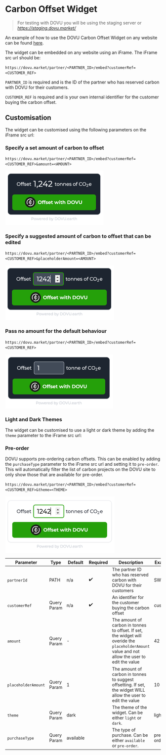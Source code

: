# Carbon Offset Widget

> For testing with DOVU you will be using the staging server or *https://staging.dovu.market/*

An example of how to use the DOVU Carbon Offset Widget on any website can be found [here](/examples/carbon-offset-widget/carbonOffsetWidget.html).

The widget can be embedded on any website using an iFrame. The iFrame src url should be:

`https://dovu.market/partner/<PARTNER_ID>/embed?customerRef=<CUSTOMER_REF>`

`PARTNER_ID` is required and is the ID of the partner who has reserved carbon with DOVU for their customers.

`CUSTOMER_REF` is required and is your own internal identifier for the customer buying the carbon offset.

## Customisation

The widget can be customised using the following parameters on the iFrame src url:

### Specify a set amount of carbon to offset

`https://dovu.market/partner/<PARTNER_ID>/embed?customerRef=<CUSTOMER_REF>&amount=<AMOUNT>`

![Amount](/examples/carbon-offset-widget/dovuCarbonOffsetWidgetAmount.png)

### Specify a suggested amount of carbon to offset that can be edited

`https://dovu.market/partner/<PARTNER_ID>/embed?customerRef=<CUSTOMER_REF>&placeholderAmount=<AMOUNT>`

![Placholder Amount](/examples/carbon-offset-widget/dovuCarbonOffsetWidgetPlaceholder.png)

### Pass no amount for the default behaviour

`https://dovu.market/partner/<PARTNER_ID>/embed?customerRef=<CUSTOMER_REF>`

![No Amount](/examples/carbon-offset-widget/dovuCarbonOffsetWidgetDefault.png)

### Light and Dark Themes

The widget can be customised to use a light or dark theme by adding the `theme` parameter to the iFrame src url:

### Pre-order

DOVU supports pre-ordering carbon offsets. This can be enabled by adding the `purchaseType` parameter to the iFrame src url and setting it to `pre-order`. This will automatically filter the list of carbon projects on the DOVU site to only show those that are available for pre-order.

`https://dovu.market/partner/<PARTNER_ID>/embed?customerRef=<CUSTOMER_REF>&theme=<THEME>`

![Light Theme](/examples/carbon-offset-widget/dovuCarbonOffsetWidgetLight.png)

| Parameter           | Type        | Default   | Required | Description                                                                                                                                      | Example   |
| ------------------- | ----------- | --------- | -------- | ------------------------------------------------------------------------------------------------------------------------------------------------ | --------- |
| `partnerId`         | PATH        | n/a       | ✔️       | The partner ID who has reserved carbon with DOVU for their customers                                                                             | SWIRLDS   |
| `customerRef`       | Query Param | n/a       | ✔️       | An identifier for the customer buying the carbon offset                                                                                          | cust_123  |
| `amount`            | Query Param | -         |          | The amount of carbon in tonnes to offset. If set, the widget will overide the `placeholderAmount` value and not allow the user to edit the value | 42        |
| `placeholderAmount` | Query Param | 1         |          | The amount of carbon in tonnes to suggest offsetting. If set, the widget WILL allow the user to edit the value                                   | 10        |
| `theme`             | Query Param | dark      |          | The theme of the widget. Can be either `light` or `dark`.                                                                                        | light     |
| `purchaseType`      | Query Param | available |          | The type of purchase. Can be either `available` or `pre-order`.                                                                                  | pre-order |
